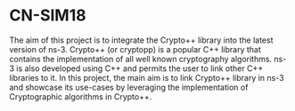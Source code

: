 # CN-SIM18
The aim of this project is to integrate the Crypto++ library into the latest version of ns-3.
Crypto++ (or cryptopp) is a popular C++ library that contains the implementation of all
well known cryptography algorithms. ns-3 is also developed using C++ and permits the user
to link other C++ libraries to it. In this project, the main aim is to link Crypto++ library in ns-3
and showcase its use-cases by leveraging the implementation of Cryptographic algorithms in
Crypto++.
